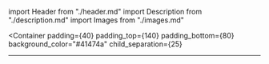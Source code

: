 import Header from "./header.md"
import Description from "./description.md"
import Images from "./images.md"

<Column>

  <Container
    padding={40}
    padding_top={140}
    padding_bottom={80}
    background_color="#41474a"
    child_separation={25}
  >

  <Header />

  ---

  <Description />

  </Container>



  <Container>

  <Images />

  </Container>

</Column>
